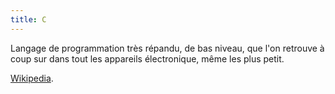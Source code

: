 ```yaml
---
title: C
---
```


Langage de programmation très répandu, de bas niveau, que l'on retrouve à coup sur dans tout les appareils électronique, même les plus petit.

[Wikipedia](https://fr.wikipedia.org/wiki/C_%28langage%29).
